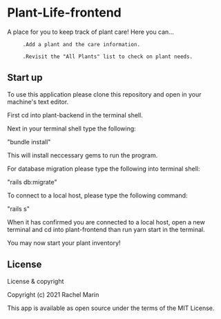 # Plant-Life-frontend
A place for you to keep track of plant care!
         Here you can...
         
         .Add a plant and the care information.
         
         .Revisit the "All Plants" list to check on plant needs.

## Start up
To use this application please clone this repository and open in your machine's text editor.

First cd into plant-backend in the terminal shell.

Next in your terminal shell type the following:

"bundle install"

This will install neccessary gems to run the program.

For database migration please type the following into terminal shell:

"rails db:migrate" 


To connect to a local host, please type the following command:

"rails s"

When it has confirmed you are connected to a local host, open a new terminal and cd into plant-frontend than run yarn start in the terminal.

You may now start your plant inventory!



## License
License & copyright

Copyright (c) 2021 Rachel Marin

This app is available as open source under the terms of the MIT License.